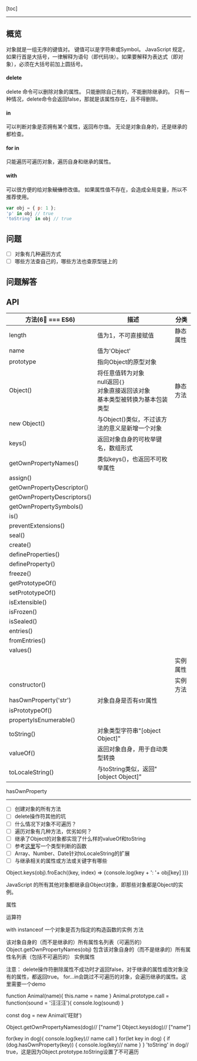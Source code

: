 
[toc]

---

## 概览
对象就是一组无序的键值对。
键值可以是字符串或Symbol。
JavaScript 规定，如果行首是大括号，一律解释为语句（即代码块）。如果要解释为表达式（即对象），必须在大括号前加上圆括号。


#### delete
delete 命令可以删除对象的属性。
只能删除自己有的，不能删除继承的。
只有一种情况，delete命令会返回false，那就是该属性存在，且不得删除。

#### in
可以判断对象是否拥有某个属性，返回布尔值。
无论是对象自身的，还是继承的都检查。

#### for in
只能遍历可遍历对象，遍历自身和继承的属性。

#### with
可以很方便的给对象~~赋值~~修改值。
如果属性值不存在，会造成全局变量，所以不推荐使用。

```javascript
var obj = { p: 1 };
'p' in obj // true
'toString' in obj // true
```

## 问题
- [ ] 对象有几种遍历方式
- [ ] 哪些方法查自己的，哪些方法也查原型链上的

## 问题解答

## API
| 方法(6⃣️ === ES6) | 描述 | 分类 |
| --- | --- | --- |
| length | 值为1，不可直接赋值 | 静态属性 |
| name | 值为'Object' | |
| prototype | 指向Object的原型对象 | |
| Object() | 将任意值转为对象<br>null返回`{}`<br>对象直接返回该对象<br>基本类型被转换为基本包装类型 | 静态方法 |
| new Object() | 与Object()类似，不过该方法的意义是新增一个对象 | |
| keys() | 返回对象自身的可枚举键名，数组形式 | |
| getOwnPropertyNames() | 类似keys()，也返回不可枚举属性 | |
| assign() |  | |
| getOwnPropertyDescriptor() |  | |
| getOwnPropertyDescriptors() |  | |
| getOwnPropertySymbols() |  | |
| is() |  | |
| preventExtensions() |  | |
| seal() |  | |
| create() |  | |
| defineProperties() |  | |
| defineProperty() |  | |
| freeze() |  | |
| getPrototypeOf() |  | |
| setPrototypeOf() |  | |
| isExtensible() |  | |
| isFrozen() |  | |
| isSealed() |  | |
| entries() |  | |
| fromEntries() |  | |
| values() |  | |
|  |  | 实例属性 |
| constructor() |  | 实例方法 |
| hasOwnProperty('str') | 对象自身是否有str属性 | |
| isPrototypeOf() |  | |
| propertyIsEnumerable() |  | |
| toString() | 对象类型字符串"[object Object]" | |
| valueOf() | 返回对象自身，用于自动类型转换 | |
| toLocaleString() | 与toString类似，返回"[object Object]" | |
hasOwnProperty



---

- [ ] 创建对象的所有方法
- [ ] delete操作符其他的坑
- [ ] 什么情况下对象不可遍历？
- [ ] 遍历对象有几种方法，优劣如何？
- [ ] 继承了Object的对象都实现了什么样的valueOf和toString
- [ ] 参考[这里](https://wangdoc.com/javascript/stdlib/object.html#tostring-%E7%9A%84%E5%BA%94%E7%94%A8%EF%BC%9A%E5%88%A4%E6%96%AD%E6%95%B0%E6%8D%AE%E7%B1%BB%E5%9E%8B)写一个类型判断的函数
 - [ ] Array、Number、Date针对toLocaleString的扩展
 - [ ] 与继承相关的属性或方法或关键字有哪些

Object.keys(obj).froEach((key, index) => {console.log(key + ': '+ obj[key] )})



JavaScript 的所有其他对象都继承自Object对象，即那些对象都是Object的实例。




属性



运算符


with
instanceof
一个对象是否为指定的构造函数的实例
方法

该对象自身的（而不是继承的）所有属性名列表（可遍历的）
Object.getOwnPropertyNames(obj)
包含该对象自身的（而不是继承的）所有属性名列表（包括不可遍历的）
实例属性




注意：
delete操作符删除属性不成功时才返回false，对于继承的属性或改对象没有的属性，都返回true。
for...in会跳过不可遍历的对象，会遍历继承的属性。这里需要一个demo

function Animal(name){
    this.name = name
}
Animal.prototype.call = function(sound = '汪汪汪'){
    console.log(sound)
}

const dog = new Animal('旺财')

Object.getOwnPropertyNames(dog)// ["name"]
Object.keys(dog)// ["name"]

for(key in dog){
    console.log(key)// name call
}
for(let key in dog) {
  if (dog.hasOwnProperty(key)) {
    console.log(key)// name
  }
}
'toString' in dog// true，这是因为Object.prototype.toString设置了不可遍历
